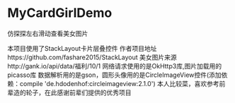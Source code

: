 # MyCardGirlDemo
仿探探左右滑动查看美女图片

本项目使用了StackLayout卡片层叠控件
作者项目地址https://github.com/fashare2015/StackLayout
美女图片来源http://gank.io/api/data/福利/10/1
网络请求使用的是OkHttp3库,图片加载用的picasso库
数据解析用的是gson，圆形头像用的是CircleImageView控件(添加依赖：compile 'de.hdodenhof:circleimageview:2.1.0')
本人比较菜，喜欢参考前辈造的轮子，在此感谢前辈们提供的优秀项目
